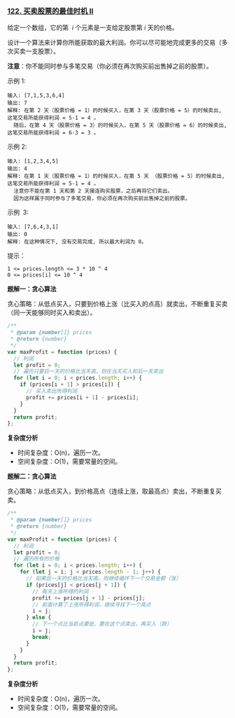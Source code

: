 ### [122. 买卖股票的最佳时机 II](https://leetcode-cn.com/problems/best-time-to-buy-and-sell-stock-ii/)

给定一个数组，它的第  *i* 个元素是一支给定股票第 _i_ 天的价格。

设计一个算法来计算你所能获取的最大利润。你可以尽可能地完成更多的交易（多次买卖一支股票）。

**注意**：你不能同时参与多笔交易（你必须在再次购买前出售掉之前的股票）。

示例 1:

```
输入: [7,1,5,3,6,4]
输出: 7
解释: 在第 2 天（股票价格 = 1）的时候买入，在第 3 天（股票价格 = 5）的时候卖出, 这笔交易所能获得利润 = 5-1 = 4 。
  随后，在第 4 天（股票价格 = 3）的时候买入，在第 5 天（股票价格 = 6）的时候卖出, 这笔交易所能获得利润 = 6-3 = 3 。
```

示例 2:

```
输入: [1,2,3,4,5]
输出: 4
解释: 在第 1 天（股票价格 = 1）的时候买入，在第 5 天 （股票价格 = 5）的时候卖出, 这笔交易所能获得利润 = 5-1 = 4 。
  注意你不能在第 1 天和第 2 天接连购买股票，之后再将它们卖出。
  因为这样属于同时参与了多笔交易，你必须在再次购买前出售掉之前的股票。
```

示例  3:

```
输入: [7,6,4,3,1]
输出: 0
解释: 在这种情况下, 没有交易完成, 所以最大利润为 0。
```

提示：

```
1 <= prices.length <= 3 * 10 ^ 4
0 <= prices[i] <= 10 ^ 4
```

**题解一：贪心算法**

贪心策略：从低点买入，只要到价格上涨（比买入的点高）就卖出，不断重复买卖（同一天能够同时买入和卖出）。

```js
/**
 * @param {number[]} prices
 * @return {number}
 */
var maxProfit = function (prices) {
  // 利润
  let profit = 0;
  // 遍历只要后一天的价格比当天高，则在当天买入和后一天卖出
  for (let i = 0; i < prices.length; i++) {
    if (prices[i + 1] > prices[i]) {
      // 买入卖出所得利润
      profit += prices[i + 1] - prices[i];
    }
  }
  return profit;
};
```

**复杂度分析**

- 时间复杂度：O(n)，遍历一次。
- 空间复杂度：O(1)，需要常量的空间。

**题解二：贪心算法**

贪心策略：从低点买入，到价格高点（连续上涨，取最高点）卖出，不断重复买卖。

```js
/**
 * @param {number[]} prices
 * @return {number}
 */
var maxProfit = function (prices) {
  // 利润
  let profit = 0;
  // 遍历所有的价格
  for (let i = 0; i < prices.length; i++) {
    for (let j = i; j < prices.length - 1; j++) {
      // 如果后一天的价格比当天高，则继续循环下一个交易金额（涨）
      if (prices[j] < prices[j + 1]) {
        // 每天上涨所得的利润
        profit += prices[j + 1] - prices[j];
        // 前面计算了上涨所得利润，继续寻找下一个高点
        i = j;
      } else {
        // 下一个点比当前点要低，要在这个点卖出，再买入（跌）
        i = j;
        break;
      }
    }
  }
  return profit;
};
```

**复杂度分析**

- 时间复杂度：O(n)，遍历一次。
- 空间复杂度：O(1)，需要常量的空间。
